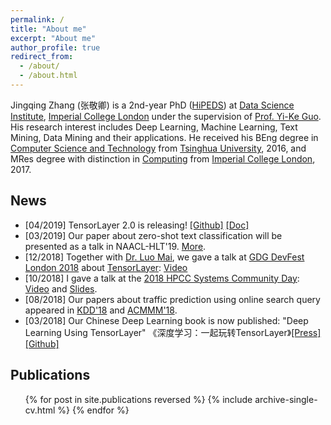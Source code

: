 ```yaml
---
permalink: /
title: "About me"
excerpt: "About me"
author_profile: true
redirect_from:
  - /about/
  - /about.html
---
```



<!---
[//]: # 
(<p>
<img src="https://jingqingz.github.io/images/jingqingzhang1.jpg" alt="Photo: Tsinghua University, Beijing, China" style="width: 49%;"/>
<img src="https://jingqingz.github.io/images/jingqingzhang2.jpg" alt="Photo: Munich, Germany" style="width: 49%;"/>
</p>)
--->


Jingqing Zhang (张敬卿) is a 2nd-year PhD
 ([HiPEDS](http://wp.doc.ic.ac.uk/hipeds/)) 
 at [Data Science Institute](https://www.imperial.ac.uk/data-science/), 
 [Imperial College London](https://www.imperial.ac.uk/) 
 under the supervision of [Prof. Yi-Ke Guo](https://www.imperial.ac.uk/people/y.guo). 
 His research interest includes Deep Learning, Machine Learning, Text Mining, Data Mining and their applications. 
 He received his BEng degree in [Computer Science and Technology](http://www.tsinghua.edu.cn/publish/csen/) from [Tsinghua University](http://www.tsinghua.edu.cn/publish/newthuen/), 2016, 
 and MRes degree with distinction in [Computing](http://www.imperial.ac.uk/computing/prospective-students/courses/pg/advanced-degrees/mres-in-advanced-computing/) from 
 [Imperial College London](https://www.imperial.ac.uk/), 2017.

## News
* \[04/2019\] TensorLayer 2.0 is releasing! [\[Github\]](https://github.com/tensorlayer/tensorlayer) [\[Doc\]](tensorlayer.readthedocs.io)
* \[03/2019\] Our paper about zero-shot text classification will be presented as a talk in NAACL-HLT'19. [More](/publication/2019-KG4TextClass).
* \[12/2018\] Together with [Dr. Luo Mai](https://www.doc.ic.ac.uk/~lm111/), we gave a talk at [GDG DevFest London 2018](https://devfest.gdg.london/) about [TensorLayer](https://github.com/tensorlayer): [Video](https://youtu.be/064_cf5JlbM?t=16282)
* \[10/2018\] I gave a talk at the [2018 HPCC Systems Community Day](https://hpccsystems.com/community/events/hpcc-systems-summit-2018): [Video](https://youtu.be/smr_C4FuaXo?t=9589) and [Slides](https://www.slideshare.net/hpccsystems/deep-content-learning-in-traffic-prediction-and-text-classification).
* \[08/2018\] Our papers about traffic prediction using online search query appeared in [KDD'18](/publication/2018-KDD-Traffic) and [ACMMM'18](/publication/2018-MM-Traffic). 
* \[03/2018\] Our Chinese Deep Learning book is now published: "Deep Learning Using TensorLayer" 《深度学习：一起玩转TensorLayer》[\[Press\]](http://www.broadview.com.cn/book/5059) [\[Github\]](https://github.com/tensorlayer/chinese-book)

## Publications
  <ul>{% for post in site.publications reversed %}
    {% include archive-single-cv.html %}
  {% endfor %}</ul>


